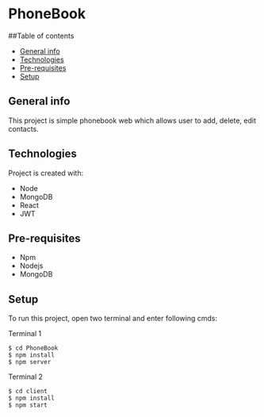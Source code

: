 # PhoneBook

##Table of contents
* [General info](#general-info)
* [Technologies](#technologies)
* [Pre-requisites](#pre-requisites)
* [Setup](#setup)

## General info
This project is simple phonebook web which allows user to add, delete, edit contacts.

## Technologies
Project is created with:
* Node
* MongoDB
* React
* JWT

## Pre-requisites
* Npm
* Nodejs
* MongoDB

## Setup
To run this project, open two terminal and enter following cmds:

Terminal 1
```
$ cd PhoneBook
$ npm install
$ npm server
```
Terminal 2
```
$ cd client
$ npm install
$ npm start
```

